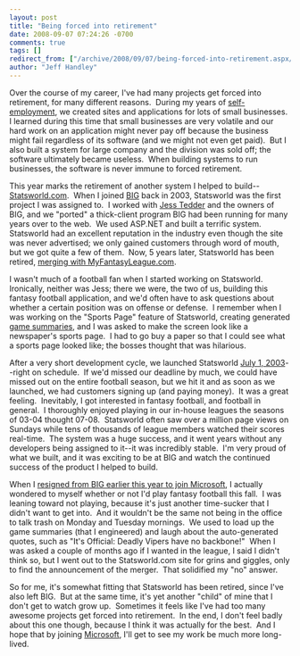 ```yaml
---
layout: post
title: "Being forced into retirement"
date: 2008-09-07 07:24:26 -0700
comments: true
tags: []
redirect_from: ["/archive/2008/09/07/being-forced-into-retirement.aspx/"]
author: "Jeff Handley"
---
```

<!-- more -->
<p>Over the course of my career, I've had many projects get forced into retirement, for many different reasons.  During my years of <a title="I was a co-founder of WeDoWebStuff.com in 2000" href="http://WeDoWebStuff.com" target="_blank">self-employment</a>, we created sites and applications for lots of small businesses.  I learned during this time that small businesses are very volatile and our hard work on an application might never pay off because the business might fail regardless of its software (and we might not even get paid).  But I also built a system for large company and the division was sold off; the software ultimately became useless.  When building systems to run businesses, the software is never immune to forced retirement.</p>  <p>This year marks the retirement of another system I helped to build--<a href="http://statsworld.com" target="_blank">Statsworld.com</a>.  When I joined <a href="http://www.bigsolutions.com" target="_blank">BIG</a> back in 2003, Statsworld was the first project I was assigned to.  I worked with <a href="http://www.jesstedder.com/" target="_blank">Jess Tedder</a> and the owners of BIG, and we "ported" a thick-client program BIG had been running for many years over to the web.  We used ASP.NET and built a terrific system.  Statsworld had an excellent reputation in the industry even though the site was never advertised; we only gained customers through word of mouth, but we got quite a few of them.  Now, 5 years later, Statsworld has been retired, <a href="http://www.myfantasyleague.com/statsworld.php" target="_blank">merging with MyFantasyLeague.com</a>.</p>  <p>I wasn't much of a football fan when I started working on Statsworld.  Ironically, neither was Jess; there we were, the two of us, building this fantasy football application, and we'd often have to ask questions about whether a certain position was on offense or defense.  I remember when I was working on the "Sports Page" feature of Statsworld, creating generated <a href="http://web.archive.org/web/20040602205126/statsworld.com/gamesummary.asp" target="_blank">game summaries</a>, and I was asked to make the screen look like a newspaper's sports page.  I had to go buy a paper so that I could see what a sports page looked like; the bosses thought that was hilarious.</p>  <p>After a very short development cycle, we launched Statsworld <a href="http://web.archive.org/web/20030624023658/http://statsworld.com/" target="_blank">July 1, 2003</a>--right on schedule.  If we'd missed our deadline by much, we could have missed out on the entire football season, but we hit it and as soon as we launched, we had customers signing up (and paying money).  It was a great feeling.  Inevitably, I got interested in fantasy football, and football in general.  I thoroughly enjoyed playing in our in-house leagues the seasons of 03-04 thought 07-08.  Statsworld often saw over a million page views on Sundays while tens of thousands of league members watched their scores real-time.  The system was a huge success, and it went years without any developers being assigned to it--it was incredibly stable.  I'm very proud of what we built, and it was exciting to be at BIG and watch the continued success of the product I helped to build.</p>  <p>When I <a href="http://blog.jeffhandley.com/archive/2008/04/06/leaving-big-and-relocating.aspx" target="_blank">resigned from BIG earlier this year to join Microsoft</a>, I actually wondered to myself whether or not I'd play fantasy football this fall.  I was leaning toward not playing, because it's just another time-sucker that I didn't want to get into.  And it wouldn't be the same not being in the office to talk trash on Monday and Tuesday mornings.  We used to load up the game summaries (that I engineered) and laugh about the auto-generated quotes, such as "It's Official: Deadly Vipers have no backbone!"  When I was asked a couple of months ago if I wanted in the league, I said I didn't think so, but I went out to the Statsworld.com site for grins and giggles, only to find the announcement of the merger.  That solidified my "no" answer.</p>  <p>So for me, it's somewhat fitting that Statsworld has been retired, since I've also left BIG.  But at the same time, it's yet another "child" of mine that I don't get to watch grow up.  Sometimes it feels like I've had too many awesome projects get forced into retirement.  In the end, I don't feel badly about this one though, because I think it was actually for the best.  And I hope that by joining <a href="http://microsoft.com" target="_blank">Microsoft</a>, I'll get to see my work be much more long-lived.</p>


